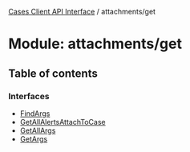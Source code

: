 [Cases Client API Interface](../cases_client_api.md) / attachments/get

# Module: attachments/get

## Table of contents

### Interfaces

- [FindArgs](../interfaces/attachments_get.findargs.md)
- [GetAllAlertsAttachToCase](../interfaces/attachments_get.getallalertsattachtocase.md)
- [GetAllArgs](../interfaces/attachments_get.getallargs.md)
- [GetArgs](../interfaces/attachments_get.getargs.md)
